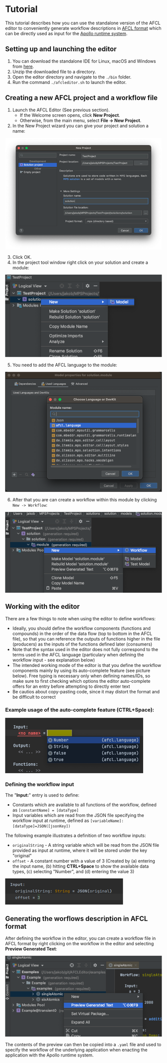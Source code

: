 # Tutorial

This tutorial describes how you can use the standalone version of the AFCL editor to conveniently generate workflow descriptions in [AFCL format](https://apollowf.github.io/learn.html) which can be directly used as input for the [Apollo runtime system](https://github.com/Apollo-Core).

## Setting up and launching the editor

1. You can download the standalone IDE for Linux, macOS and Windows from [here](https://to-replace.com).
2. Unzip the downloaded file to a directory.
3. Open the editor directory and navigate to the `./bin` folder.
4. Run the command `./afcleditor.sh` to launch the editor.

## Creating a new AFCL project and a workflow file

1. Launch the AFCL Editor (See previous section).
    * If the Welcome screen opens, click **New Project**.
    * Otherwise, from the main menu, select **File -> New Project**.
2. In the New Project wizard you can give your project and solution a name:

![alt text](media/new_project.png "New Project")

3. Click OK.
4. In the project tool window right click on your solution and create a module:

![alt text](media/new_module.png "New Module")

5. You need to add the AFCL language to the module:

![alt text](media/add_afcl_language.png "New Module")

6. After that you are can create a workflow within this module by clicking `New -> Workflow`:

![alt text](media/new_workflow.png "New Workflow")

## Working with the editor

There are a few things to note when using the editor to define workflows:

- Ideally, you should define the workflow components (functions and compounds) in the order of the data flow (top to bottom in the AFCL file), so that you can reference the outputs of functions higher in the file (producers) as the inputs of the functions defined later (consumers)
- Note that the syntax used in the editor does not fully correspond to the terms used in the AFCL language (particulary when defining the workflow input - see explanation below)
- The intended working mode of the editor is that you define the workflow components mainly by using its auto-complete feature (see picture below). Free typing is necessary only when defining names/IDs, so make sure to first checking which options the editor auto-complete offers for an entry before attempting to directly enter text
- Be cautios about copy-pasting code, since it may distort the format and be difficult to correct  


### Example usage of the auto-complete feature (**CTRL+Space**):

![alt text](media/suggestions.png "Suggestions")

### Defining the workflow input

The "**Input:**" entry is used to define:

- Constants which are available to all functions of the workflow, defined as `[constantName] = [dataType]`
- Input variables which are read from the JSON file specifying the workflow input at runtime, defined as `[variableName]:[dataType]=JSON([jsonKey])`

The following example illustrates a definition of two workflow inputs:

- `originalString` - A string variable which will be read from the JSON file provided as input at runtime, where it will be stored under the key "original"
- `offset` - A constant number with a value of 3 (Created by (a) entering the input name, (b) hitting **CTRL+Space** to show the available data types, (c) selecting "Number", and (d) entering the value 3)

![alt text](media/inputExample.png "Suggestions")

## Generating the worflows description in AFCL format

After defining the workflow in the editor, you can create a workflow file in AFCL format by right clicking on the workflow in the editor and selecting **Preview Generated Text**:

![alt text](media/generate_yaml.png "Generate YAML")

The contents of the preview can then be copied into a `.yaml` file and used to specify the workflow of the underlying application when enacting the application with the Apollo runtime system.
